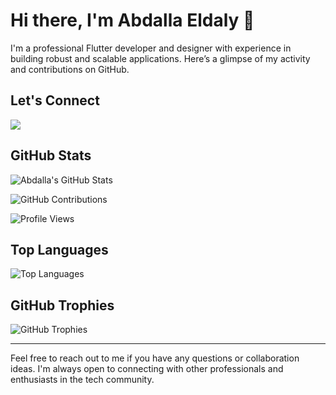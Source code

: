 # Hi there, I'm Abdalla Eldaly 👋

I'm a professional Flutter developer and designer with experience in building robust and scalable applications. Here’s a glimpse of my activity and contributions on GitHub.

## Let's Connect

 [<img src="https://img.icons8.com/color/48/000000/linkedin.png"/>](https://www.linkedin.com/in/abdalla-eldaly-02621223b/)

## GitHub Stats

![Abdalla's GitHub Stats](https://github-readme-stats.vercel.app/api?username=Abdalla-Eldaly&show_icons=true&theme=radical)

![GitHub Contributions](https://github-readme-streak-stats.herokuapp.com/?user=Abdalla-Eldaly&theme=radical)



![Profile Views](https://komarev.com/ghpvc/?username=Abdalla-Eldaly&color=blueviolet)

## Top Languages

![Top Languages](https://github-readme-stats.vercel.app/api/top-langs/?username=Abdalla-Eldaly&layout=compact&theme=radical)





## GitHub Trophies

![GitHub Trophies](https://github-profile-trophy.vercel.app/?username=Abdalla-Eldaly&theme=radical)

---

Feel free to reach out to me if you have any questions or collaboration ideas. I'm always open to connecting with other professionals and enthusiasts in the tech community.
